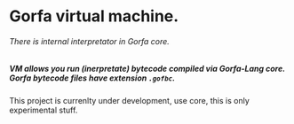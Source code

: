 # Gorfa virtual machine.
###### There is internal interpretator in Gorfa core.
##### VM allows you run (inerpretate) bytecode compiled via Gorfa-Lang core. Gorfa bytecode files have extension `.gofbc`. 

This project is currenlty under development, use core, this is only experimental stuff.
